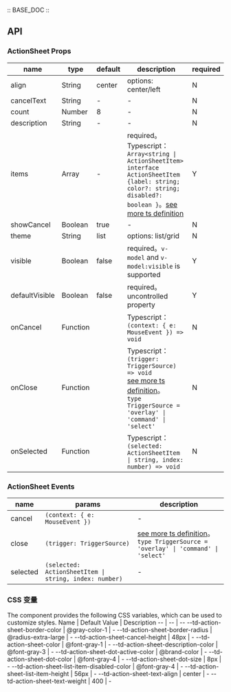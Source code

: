 :: BASE_DOC ::

## API

### ActionSheet Props

name | type | default | description | required
-- | -- | -- | -- | --
align | String | center | options: center/left | N
cancelText | String | - | \- | N
count | Number | 8 | \- | N
description | String | - | \- | N
items | Array | - | required。Typescript：`Array<string \| ActionSheetItem>` `interface ActionSheetItem {label: string; color?: string; disabled?: boolean }`。[see more ts definition](https://github.com/Tencent/tdesign-mobile-vue/tree/develop/src/action-sheet/type.ts) | Y
showCancel | Boolean | true | \- | N
theme | String | list | options: list/grid | N
visible | Boolean | false | required。`v-model` and `v-model:visible` is supported | Y
defaultVisible | Boolean | false | required。uncontrolled property | Y
onCancel | Function |  | Typescript：`(context: { e: MouseEvent }) => void`<br/> | N
onClose | Function |  | Typescript：`(trigger: TriggerSource) => void`<br/>[see more ts definition](https://github.com/Tencent/tdesign-mobile-vue/tree/develop/src/action-sheet/type.ts)。<br/>`type TriggerSource = 'overlay' \| 'command' \| 'select' `<br/> | N
onSelected | Function |  | Typescript：`(selected: ActionSheetItem \| string, index: number) => void`<br/> | N

### ActionSheet Events

name | params | description
-- | -- | --
cancel | `(context: { e: MouseEvent })` | \-
close | `(trigger: TriggerSource)` | [see more ts definition](https://github.com/Tencent/tdesign-mobile-vue/tree/develop/src/action-sheet/type.ts)。<br/>`type TriggerSource = 'overlay' \| 'command' \| 'select' `<br/>
selected | `(selected: ActionSheetItem \| string, index: number)` | \-

### CSS 变量

The component provides the following CSS variables, which can be used to customize styles.
Name | Default Value | Description 
-- | -- | --
--td-action-sheet-border-color | @gray-color-1 | - 
--td-action-sheet-border-radius | @radius-extra-large | - 
--td-action-sheet-cancel-height | 48px | - 
--td-action-sheet-color | @font-gray-1 | - 
--td-action-sheet-description-color | @font-gray-3 | - 
--td-action-sheet-dot-active-color | @brand-color | - 
--td-action-sheet-dot-color | @font-gray-4 | - 
--td-action-sheet-dot-size | 8px | - 
--td-action-sheet-list-item-disabled-color | @font-gray-4 | - 
--td-action-sheet-list-item-height | 56px | - 
--td-action-sheet-text-align | center | - 
--td-action-sheet-text-weight | 400 | -